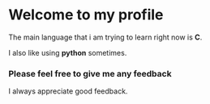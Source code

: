 
# Welcome to my profile

The main language that i am trying to learn right now is **C**.

I also like using **python** sometimes.

### Please feel free to give me any feedback

I always appreciate good feedback.


